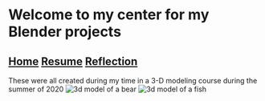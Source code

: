# Welcome to my center for my Blender projects
## [Home](index.md) [Resume](resume.md) [Reflection](reflection.md)
These were all created during my time in a 3-D modeling course during the summer of 2020
![3d model of a bear](https://github.com/argynarg/BenDigit100/edit/master/docs/Bear.png)
![3d model of a fish](https://github.com/argynarg/BenDigit100/edit/master/docs/fish.png)
